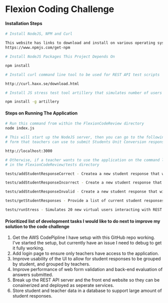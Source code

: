 # Flexion Coding Challenge

#### Installation Steps

```sh
# Install NodeJS, NPM and Curl

This website has links to download and install on various operating systems
https://www.npmjs.com/get-npm

# Install NodeJS Packages This Project Depends On

npm install

# Install curl command line tool to be used for REST API test scripts

http://curl.haxx.se/download.html

# Install JS stress test tool artillery that simulates number of users

npm install -g artillery

```

#### Steps on Running The Application

```sh
# Run this command from within the FlexionCodeReview directory
node index.js

# This will start up the NodeJS server, then you can go to the following URL on your system to see the web
# form that teachers can use to submit Students Unit Conversion responses

http://localhost:3000

# Otherwise, if a teacher wants to use the application on the command line, they can use the scripts provided
# in the FlexionCodeReview/tests directory

tests/addStudentResponseCorrect - Createa a new student response that will have correct output value

tests/addStudentResponseIncorrect - Create a new student response that will have incorrect output value

tests/addStudentResponseInvalid - Create a new student response that will have incorrect output value

tests/getStudentResponses - Provide a list of current student responses stored in the application

tests/runStress - Simulates 20 new virtual users interacting with REST APIs every 60 seconds

```

#### Prioritized list of development tasks I would like to do next to improve my solution to the code challenge

1. Get the AWS CodePipline I have setup with this GitHub repo working. I've started the setup, but currently have an issue I need to debug to get it fully working.
2. Add login page to ensure only teachers have access to the application.
3. Improve usability of the UI to allow for student responses to be grouped by student, and grouped by teachers.
4. Improve performance of web form validation and back-end evaluation of answers submitted.
5. Break up the REST API server and the front end website so they can be conainerized and deployed as seperate services.
6. Store student and teacher data in a database to support large amount of student responses.


